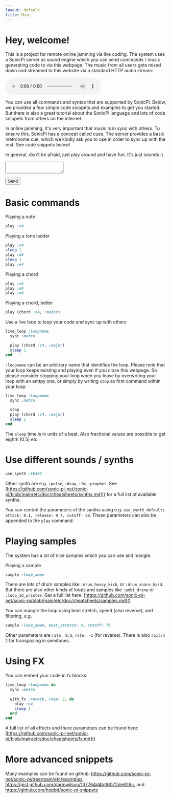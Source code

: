 ```yaml
---
layout: default
title: Main
---
```


# Hey, welcome!

This is a project for remote online jamming via live coding.
The system uses a SonicPi server as sound engine which you can send commands / music generating code to via this webpage. The music from all users gets mixed down and streamed to this website via a standard HTTP audio stream:

 <audio controls>
  <source src="https://klingklangflut.de/klingklang.ogg" type="audio/ogg">
  Your browser does not support the audio tag.
</audio> 

You can use all commands and syntax that are supported by SonicPi. Below, we provided a few simple code snippets and examples to get you started. But there is also a great tutorial about the SonicPi language and lots of code snippets from others on the internet.

In online jamming, it's very important that music is in sync with others. To ensure this, SonicPi has a concept called cues. The server provides a basic metronome cue, which we kindly ask you to use in order to sync up with the rest. See code snippets below!

In general, don't be afraid, just play around and have fun. It's just sounds :)

<textarea id="codeEditor" name="code-editor" aria-label='Editor for sonic pi commands' code-editor></textarea>

<button type="button" submit-code>Send</button> 

# Basic commands

Playing a note
```ruby
play :c4
```

Playing a tone ladder
```ruby
play :c4
sleep 1
play :d4
sleep 1
play :e4
```

Playing a chord
```ruby
play :c4
play :d4
play :e4
```

Playing a chord, better
```ruby
play (chord :c4, :major)
```

Use a live loop to loop your code and sync up with others
```ruby
live_loop :loopname
  sync :metro

  play (chord :c4, :major)
  sleep 1
end
```
`:loopname` can be an arbitrary name that identifies the loop. Please note that your loop keeps existing and playing even if you close this webpage. So please consider stopping your loop when you leave by overwriting your loop with an emtpy one, or simply by writing `stop` as first command within your loop:

```ruby
live_loop :loopname
  sync :metro

  stop
  play (chord :c4, :major)
  sleep 1
end
```

The `sleep` time is in units of a beat. Also fractional values are possible to get eighth (0.5) etc.


# Use different sounds / synths
```ruby
use_synth :tb303
```
Other synth are e.g. `:pulse`, `:dsaw`, `:fm`, `:prophet`. See [https://github.com/sonic-pi-net/sonic-pi/blob/main/etc/doc/cheatsheets/synths.md]() for a full list of available synths.

You can control the parameters of the synths using e.g. `use_synth_defaults attack: 0.1, release: 0.7, cutoff: 50`. These parameters can also be appended to the `play` command.

# Playing samples
The system has a lot of nice samples which you can use and mangle.

Playing a sample
```ruby
sample :loop_amen
```

There are lots of drum samples like `:drum_heavy_kick`, or `:drum_snare_hard`. But there are also other kinds of loops and samples like `:ambi_drone` or `:loop_3d_printer`. Get a full list here: [https://github.com/sonic-pi-net/sonic-pi/blob/main/etc/doc/cheatsheets/samples.md]()

You can mangle the loop using beat stretch, speed (also reverse), and filtering, e.g.
```ruby
sample :loop_amen, beat_stretch: 4, cutoff: 70
```
Other parameters are `rate: 0,5`, `rate: -1` (for reverse). There is also `rpitch 2` for transposing in semitones.

# Using FX

You can embed your code in fx blocks:

```ruby
live_loop :loopname do
  sync :metro
	
  with_fx :reverb, room: 2, do
    play :c4
    sleep 1
  end
end
```
A full list of all effects and there parameters can be found here: [https://github.com/sonic-pi-net/sonic-pi/blob/main/etc/doc/cheatsheets/fx.md]()

# More advanced snippets

Many examples can be found on github: <https://github.com/sonic-pi-net/sonic-pi/tree/main/etc/examples>, <https://gist.github.com/darinwilson/137764d4b06072de626c>, and <https://github.com/hopbit/sonic-pi-snippets>
